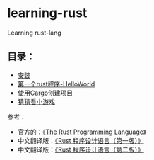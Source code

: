 # learning-rust
Learning rust-lang


## 目录：
* [安装](./docs/install.md)
* [第一个rust程序-HelloWorld](./docs/hello-world.md)
* [使用Cargo创建项目](./docs/hello-cargo.md)
* [猜猜看小游戏](./docs/guessing-game.md)

参考：
* 官方的：[《The Rust Programming Language》](https://doc.rust-lang.org/book/)
* 中文翻译版：[《Rust 程序设计语言（第一版）》](https://www.gitbook.com/book/kaisery/rust-book-chinese)
* 中文翻译版：[《Rust 程序设计语言（第二版）》](https://kaisery.github.io/trpl-zh-cn)